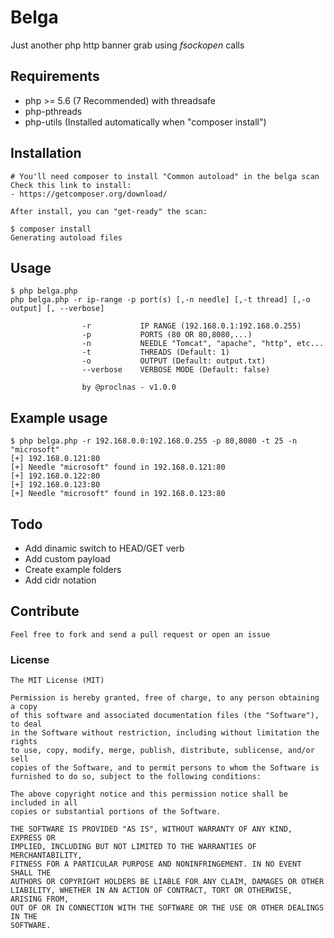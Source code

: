 # Belga
Just another php http banner grab using *fsockopen* calls

## Requirements
- php >= 5.6 (7 Recommended) with threadsafe
- php-pthreads
- php-utils (Installed automatically when "composer install")

## Installation

```
# You'll need composer to install "Common autoload" in the belga scan
Check this link to install:
- https://getcomposer.org/download/

After install, you can "get-ready" the scan:

$ composer install
Generating autoload files
```

## Usage
```
$ php belga.php
php belga.php -r ip-range -p port(s) [,-n needle] [,-t thread] [,-o output] [, --verbose]

                -r           IP RANGE (192.168.0.1:192.168.0.255)
                -p           PORTS (80 OR 80,8080,...)
                -n           NEEDLE "Tomcat", "apache", "http", etc...
                -t           THREADS (Default: 1)
                -o           OUTPUT (Default: output.txt)
                --verbose    VERBOSE MODE (Default: false)

                by @proclnas - v1.0.0
```

## Example usage
```
$ php belga.php -r 192.168.0.0:192.168.0.255 -p 80,8080 -t 25 -n "microsoft"
[+] 192.168.0.121:80
[+] Needle "microsoft" found in 192.168.0.121:80
[+] 192.168.0.122:80
[+] 192.168.0.123:80
[+] Needle "microsoft" found in 192.168.0.123:80
```

## Todo
- Add dinamic switch to HEAD/GET verb
- Add custom payload
- Create example folders
- Add cidr notation

## Contribute
```
Feel free to fork and send a pull request or open an issue
```

### License
```
The MIT License (MIT)

Permission is hereby granted, free of charge, to any person obtaining a copy
of this software and associated documentation files (the "Software"), to deal
in the Software without restriction, including without limitation the rights
to use, copy, modify, merge, publish, distribute, sublicense, and/or sell
copies of the Software, and to permit persons to whom the Software is
furnished to do so, subject to the following conditions:

The above copyright notice and this permission notice shall be included in all
copies or substantial portions of the Software.

THE SOFTWARE IS PROVIDED "AS IS", WITHOUT WARRANTY OF ANY KIND, EXPRESS OR
IMPLIED, INCLUDING BUT NOT LIMITED TO THE WARRANTIES OF MERCHANTABILITY,
FITNESS FOR A PARTICULAR PURPOSE AND NONINFRINGEMENT. IN NO EVENT SHALL THE
AUTHORS OR COPYRIGHT HOLDERS BE LIABLE FOR ANY CLAIM, DAMAGES OR OTHER
LIABILITY, WHETHER IN AN ACTION OF CONTRACT, TORT OR OTHERWISE, ARISING FROM,
OUT OF OR IN CONNECTION WITH THE SOFTWARE OR THE USE OR OTHER DEALINGS IN THE
SOFTWARE.
```
